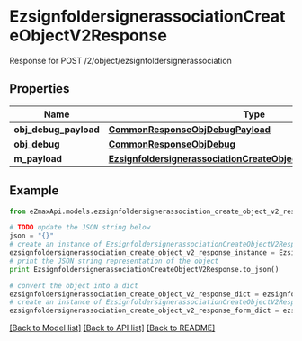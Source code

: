 # EzsignfoldersignerassociationCreateObjectV2Response

Response for POST /2/object/ezsignfoldersignerassociation

## Properties
Name | Type | Description | Notes
------------ | ------------- | ------------- | -------------
**obj_debug_payload** | [**CommonResponseObjDebugPayload**](CommonResponseObjDebugPayload.md) |  | 
**obj_debug** | [**CommonResponseObjDebug**](CommonResponseObjDebug.md) |  | [optional] 
**m_payload** | [**EzsignfoldersignerassociationCreateObjectV2ResponseMPayload**](EzsignfoldersignerassociationCreateObjectV2ResponseMPayload.md) |  | 

## Example

```python
from eZmaxApi.models.ezsignfoldersignerassociation_create_object_v2_response import EzsignfoldersignerassociationCreateObjectV2Response

# TODO update the JSON string below
json = "{}"
# create an instance of EzsignfoldersignerassociationCreateObjectV2Response from a JSON string
ezsignfoldersignerassociation_create_object_v2_response_instance = EzsignfoldersignerassociationCreateObjectV2Response.from_json(json)
# print the JSON string representation of the object
print EzsignfoldersignerassociationCreateObjectV2Response.to_json()

# convert the object into a dict
ezsignfoldersignerassociation_create_object_v2_response_dict = ezsignfoldersignerassociation_create_object_v2_response_instance.to_dict()
# create an instance of EzsignfoldersignerassociationCreateObjectV2Response from a dict
ezsignfoldersignerassociation_create_object_v2_response_form_dict = ezsignfoldersignerassociation_create_object_v2_response.from_dict(ezsignfoldersignerassociation_create_object_v2_response_dict)
```
[[Back to Model list]](../README.md#documentation-for-models) [[Back to API list]](../README.md#documentation-for-api-endpoints) [[Back to README]](../README.md)


